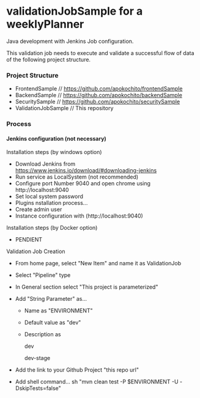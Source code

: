 # validationJobSample for a weeklyPlanner

Java development with Jenkins Job configuration.

This validation job needs to execute and validate a successful flow of data of the following project structure.

### Project Structure

- FrontendSample // https://github.com/apokochito/frontendSample
- BackendSample // https://github.com/apokochito/backendSample
- SecuritySample // https://github.com/apokochito/securitySample
- ValidationJobSample // This repository

### Process

#### Jenkins configuration (not necessary)

Installation steps (by windows option)

- Download Jenkins from https://www.jenkins.io/download/#downloading-jenkins
- Run service as LocalSystem (not recommended)
- Configure port Number 9040 and open chrome using http://localhost:9040
- Set local system password
- Plugins nstallation process...
- Create admin user
- Instance configuration with (http://localhost:9040)

Installation steps (by Docker option)
- PENDIENT

Validation Job Creation

- From home page, select "New Item" and name it as ValidationJob
- Select "Pipeline" type
- In General section select "This project is parameterized"
- Add "String Parameter" as...

	- Name as "ENVIRONMENT"
	- Default value as "dev"
	- Description as
		
		dev
		
		dev-stage

- Add the link to your Github Project "this repo url"
- Add shell command... sh "mvn clean test -P $ENVIRONMENT -U -DskipTests=false"

